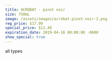 ```yaml
---
title: ACROBAT - pinot noir
size: 750mL
image: /assets/images/acrobat-pinot-noir-2.png
reg_price: $17.99
special_price: $11.49
expiration_date: 2019-04-16 00:00:00 -0600
show_special: true
---
```


all types